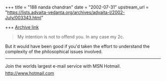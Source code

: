 +++
title = "188 nanda chandran"
date = "2002-07-31"
upstream_url = "https://lists.advaita-vedanta.org/archives/advaita-l/2002-July/003343.html"

+++
[Archive link](https://lists.advaita-vedanta.org/archives/advaita-l/2002-July/003343.html)

>My intention is not to offend you. In any case my 2c.

But it would have been good if you'd taken the effort to understand the
complexity of the philosophical issues involved.

_________________________________________________________________
Join the worlds largest e-mail service with MSN Hotmail.
http://www.hotmail.com

